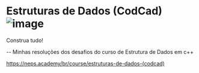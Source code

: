 # Estruturas de Dados (CodCad)    ![image](https://github.com/natsalete/Curso-Estrutura-de-Dados-CodCad/assets/135389319/fcce74d7-3157-45e5-a9f7-e603d6f42091)

Construa tudo!

-- Minhas resoluções dos desafios do curso de Estrutura de Dados em c++

https://neps.academy/br/course/estruturas-de-dados-(codcad)
